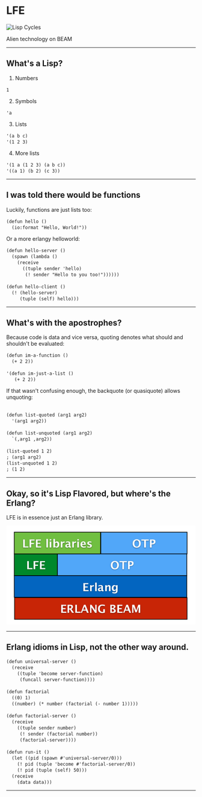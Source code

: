 # LFE

![Lisp Cycles](http://imgs.xkcd.com/comics/lisp_cycles.png)

Alien technology on BEAM

---

## What's a Lisp?

1. Numbers
  ```lfe
  1
  ```
2. Symbols
  ```lfe
  'a
  ```
3. Lists
  ```lfe
  '(a b c)
  '(1 2 3)
  ```
4. More lists
  ```lfe
  '(1 a (1 2 3) (a b c))
  '((a 1) (b 2) (c 3))
  ```

---

## I was told there would be functions

Luckily, functions are just lists too:

```lfe
(defun hello ()
  (io:format "Hello, World!"))
```

Or a more erlangy helloworld: 

```lfe
(defun hello-server ()
  (spawn (lambda ()
    (receive
      ((tuple sender 'hello)
       (! sender "Hello to you too!"))))))

(defun hello-client () 
  (! (hello-server)
     (tuple (self) hello)))
```

---

## What's with the apostrophes?

Because code is data and vice versa, quoting denotes what should and shouldn't be evaluated:

```lfe
(defun im-a-function ()
  (+ 2 2))

'(defun im-just-a-list ()
   (+ 2 2))
```

If that wasn't confusing enough, the backquote (or quasiquote) allows unquoting:

```lfe

(defun list-quoted (arg1 arg2)
  '(arg1 arg2))

(defun list-unquoted (arg1 arg2)
  `(,arg1 ,arg2))

(list-quoted 1 2)
; (arg1 arg2)
(list-unquoted 1 2)
; (1 2)
```

---

## Okay, so it's Lisp Flavored, but where's the Erlang?

LFE is in essence just an Erlang library.

![Properties of LFE](otp-properties.png)

---

## Erlang idioms in Lisp, not the other way around.

```lfe
(defun universal-server ()
  (receive
    ((tuple 'become server-function)
     (funcall server-function))))

(defun factorial
  ((0) 1)
  ((number) (* number (factorial (- number 1)))))

(defun factorial-server ()
  (receive
    ((tuple sender number)
     (! sender (factorial number))
     (factorial-server))))

(defun run-it ()
  (let ((pid (spawn #'universal-server/0)))
    (! pid (tuple 'become #'factorial-server/0))
    (! pid (tuple (self) 50)))
  (receive
    (data data)))
```

---
